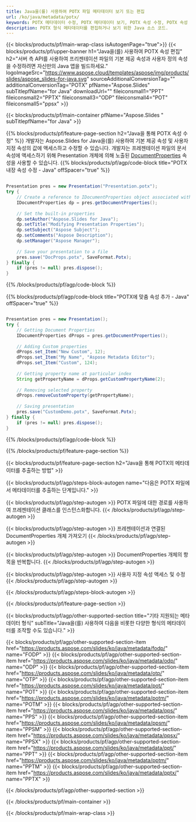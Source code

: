 ```yaml
---
title: Java을(를) 사용하여 POTX 파일 메타데이터 보기 또는 편집
url: /ko/java/metadata/potx/
keywords: POTX 메타데이터 수정, POTX 메타데이터 보기, POTX 속성 수정, POTX 속성 보기
description: POTX 형식 메타데이터를 편집하거나 보기 위한 Java 소스 코드.
---
```


{{< blocks/products/pf/main-wrap-class isAutogenPage="true">}}
{{< blocks/products/pf/upper-banner h1="Java을(를) 사용하여 POTX 속성 편집" h2="서버 측 API를 사용하여 프리젠테이션 파일의 기본 제공 속성과 사용자 정의 속성을 수정하려면 자신만의 Java 앱을 빌드하세요." logoImageSrc="https://www.aspose.cloud/templates/aspose/img/products/slides/aspose_slides-for-java.svg" sourceAdditionalConversionTag="" additionalConversionTag="POTX" pfName="Aspose.Slides" subTitlepfName="for Java" downloadUrl="" fileiconsmall1="PPT" fileiconsmall2="PPTX" fileiconsmall3="ODP" fileiconsmall4="POT" fileiconsmall5="ppsx" >}}

{{< blocks/products/pf/main-container pfName="Aspose.Slides " subTitlepfName="for Java" >}}

{{% blocks/products/pf/feature-page-section  h2="Java을 통해 POTX 속성 수정" %}}
개발자는 Aspose.Slides for Java을(를) 사용하여 기본 제공 속성 및 사용자 지정 속성의 값에 액세스하고 수정할 수 있습니다. 개발자는 프레젠테이션 파일의 문서 속성에 액세스하기 위해 Presentation 개체에 의해 노출된 [DocumentProperties](https://reference.aspose.com/slides/java/com.aspose.slides/documentproperties/) 속성을 사용할 수 있습니다.
{{% blocks/products/pf/agp/code-block title="POTX 내장 속성 수정 - Java" offSpacer="true" %}}

```java

Presentation pres = new Presentation("Presentation.potx");
try {
    // Create a reference to IDocumentProperties object associated with Presentation
    IDocumentProperties dp = pres.getDocumentProperties();
    
    // Set the built-in properties
    dp.setAuthor("Aspose.Slides for Java");
    dp.setTitle("Modifying Presentation Properties");
    dp.setSubject("Aspose Subject");
    dp.setComments("Aspose Description");
    dp.setManager("Aspose Manager");
    
    // Save your presentation to a file
    pres.save("DocProps.potx", SaveFormat.Potx);
} finally {
    if (pres != null) pres.dispose();
}
```

{{% /blocks/products/pf/agp/code-block %}}

{{% blocks/products/pf/agp/code-block title="POTX에 맞춤 속성 추가 - Java" offSpacer="true" %}}

```java

Presentation pres = new Presentation();
try {
    // Getting Document Properties
    IDocumentProperties dProps = pres.getDocumentProperties();
    
    // Adding Custom properties
    dProps.set_Item("New Custom", 12);
    dProps.set_Item("My Name", "Aspose Metadata Editor");
    dProps.set_Item("Custom", 124);
    
    // Getting property name at particular index
    String getPropertyName = dProps.getCustomPropertyName(2);
    
    // Removing selected property
    dProps.removeCustomProperty(getPropertyName);
    
    // Saving presentation
    pres.save("CustomDemo.potx", SaveFormat.Potx);
} finally {
    if (pres != null) pres.dispose();
}
```

{{% /blocks/products/pf/agp/code-block %}}

{{% /blocks/products/pf/feature-page-section %}}

{{< blocks/products/pf/feature-page-section  h2="Java을 통해 POTX의 메타데이터를 추출하는 방법" >}}

{{< blocks/products/pf/agp/steps-block-autogen name="다음은 POTX 파일에서 메타데이터를 추출하는 단계입니다." >}}

{{< blocks/products/pf/agp/step-autogen >}}
POTX 파일에 대한 경로를 사용하여 프레젠테이션 클래스를 인스턴스화합니다.
{{< /blocks/products/pf/agp/step-autogen >}}

{{< blocks/products/pf/agp/step-autogen >}}
프레젠테이션과 연결된 DocumentProperties 개체 가져오기
{{< /blocks/products/pf/agp/step-autogen >}}

{{< blocks/products/pf/agp/step-autogen >}}
DocumentProperties 개체의 항목을 반복합니다.
{{< /blocks/products/pf/agp/step-autogen >}}

{{< blocks/products/pf/agp/step-autogen >}}
사용자 지정 속성 액세스 및 수정
{{< /blocks/products/pf/agp/step-autogen >}}

{{< /blocks/products/pf/agp/steps-block-autogen >}}

{{< /blocks/products/pf/feature-page-section >}}

{{< blocks/products/pf/agp/other-supported-section title="기타 지원되는 메타데이터 형식" subTitle="Java을(를) 사용하여 다음을 비롯한 다양한 형식의 메타데이터를 조작할 수도 있습니다." >}}

{{< blocks/products/pf/agp/other-supported-section-item href="https://products.aspose.com/slides/ko/java/metadata/fodp/" name="FODP" >}}
{{< blocks/products/pf/agp/other-supported-section-item href="https://products.aspose.com/slides/ko/java/metadata/odp/" name="ODP" >}}
{{< blocks/products/pf/agp/other-supported-section-item href="https://products.aspose.com/slides/ko/java/metadata/otp/" name="OTP" >}}
{{< blocks/products/pf/agp/other-supported-section-item href="https://products.aspose.com/slides/ko/java/metadata/pot/" name="POT" >}}
{{< blocks/products/pf/agp/other-supported-section-item href="https://products.aspose.com/slides/ko/java/metadata/potm/" name="POTM" >}}
{{< blocks/products/pf/agp/other-supported-section-item href="https://products.aspose.com/slides/ko/java/metadata/pps/" name="PPS" >}}
{{< blocks/products/pf/agp/other-supported-section-item href="https://products.aspose.com/slides/ko/java/metadata/ppsm/" name="PPSM" >}}
{{< blocks/products/pf/agp/other-supported-section-item href="https://products.aspose.com/slides/ko/java/metadata/ppsx/" name="PPSX" >}}
{{< blocks/products/pf/agp/other-supported-section-item href="https://products.aspose.com/slides/ko/java/metadata/ppt/" name="PPT" >}}
{{< blocks/products/pf/agp/other-supported-section-item href="https://products.aspose.com/slides/ko/java/metadata/pptm/" name="PPTM" >}}
{{< blocks/products/pf/agp/other-supported-section-item href="https://products.aspose.com/slides/ko/java/metadata/pptx/" name="PPTX" >}}


{{< /blocks/products/pf/agp/other-supported-section >}}

{{< /blocks/products/pf/main-container >}}
    
{{< /blocks/products/pf/main-wrap-class >}}